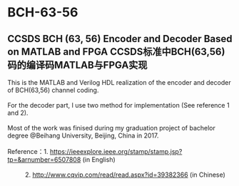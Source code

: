 # BCH-63-56
CCSDS BCH (63, 56) Encoder and Decoder Based on MATLAB and FPGA
CCSDS标准中BCH(63,56)码的编译码MATLAB与FPGA实现
----
This is the MATLAB and Verilog HDL realization of the encoder and decoder of BCH(63,56) channel coding.<br>  
For the decoder part, I use two method for implementation (See reference 1 and 2).<br>  
Most of the work was finised during my graduation project of bachelor degree @Beihang University, Beijing, China in 2017.<br>  
Reference：1. https://ieeexplore.ieee.org/stamp/stamp.jsp?tp=&arnumber=6507808 (in English)<br>  
           2. http://www.cqvip.com/read/read.aspx?id=39382366 (in Chinese)<br>  
